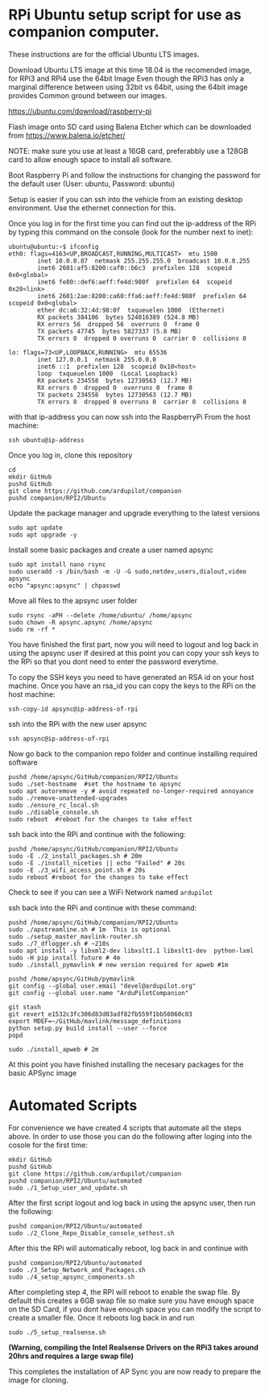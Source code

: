 # RPi Ubuntu setup script for use as companion computer.

These instructions are for the official Ubuntu LTS images. 

Download Ubuntu LTS image at this time 18.04 is the recomended image, for RPi3 and RPi4 use the 64bit Image
Even though the RPi3 has only a marginal difference between using 32bit vs 64bit, using the 64bit image provides 
Common ground between our images.

https://ubuntu.com/download/raspberry-pi 

Flash image onto SD card using Balena Etcher which can be downloaded from 
https://www.balena.io/etcher/

NOTE: make sure you use at least a  16GB card, preferabbly use a 128GB card to allow enough space to install all software.

Boot Raspberry Pi and follow the instructions for changing the password for the default user (User: ubuntu, Password: ubuntu)

Setup is easier if you can ssh into the vehicle from an existing
desktop environment.  Use the ethernet connection for this.

Once you log in for the first time you can find out the ip-address of the RPi by typing this command on the console (look for the number next to inet):
```console
ubuntu@ubuntu:~$ ifconfig
eth0: flags=4163<UP,BROADCAST,RUNNING,MULTICAST>  mtu 1500
        inet 10.0.0.87  netmask 255.255.255.0  broadcast 10.0.0.255
        inet6 2601:af5:8200:caf0::b6c3  prefixlen 128  scopeid 0x0<global>
        inet6 fe80::def6:aeff:fe4d:980f  prefixlen 64  scopeid 0x20<link>
        inet6 2601:2ae:8200:ca60:ffa6:aeff:fe4d:980f  prefixlen 64  scopeid 0x0<global>
        ether dc:a6:32:4d:98:0f  txqueuelen 1000  (Ethernet)
        RX packets 384106  bytes 524816389 (524.8 MB)
        RX errors 56  dropped 56  overruns 0  frame 0
        TX packets 47745  bytes 5827337 (5.8 MB)
        TX errors 0  dropped 0 overruns 0  carrier 0  collisions 0

lo: flags=73<UP,LOOPBACK,RUNNING>  mtu 65536
        inet 127.0.0.1  netmask 255.0.0.0
        inet6 ::1  prefixlen 128  scopeid 0x10<host>
        loop  txqueuelen 1000  (Local Loopback)
        RX packets 234558  bytes 12730563 (12.7 MB)
        RX errors 0  dropped 0  overruns 0  frame 0
        TX packets 234558  bytes 12730563 (12.7 MB)
        TX errors 0  dropped 0 overruns 0  carrier 0  collisions 0

```

with that ip-address you can now ssh into the RaspberryPi 
From the host machine:
```console
ssh ubuntu@ip-address
```

Once you log in, clone this repository
```console
cd
mkdir GitHub
pushd GitHub
git clone https://github.com/ardupilot/companion
pushd companion/RPI2/Ubuntu
```

Update the package manager and upgrade everything to the latest versions
```console
sudo apt update
sudo apt upgrade -y
```

Install some basic packages and create a user named apsync
```console
sudo apt install nano rsync
sudo useradd -s /bin/bash -m -U -G sudo,netdev,users,dialout,video apsync
echo "apsync:apsync" | chpasswd
```

Move all files to the apsync user folder
```console
sudo rsync -aPH --delete /home/ubuntu/ /home/apsync
sudo chown -R apsync.apsync /home/apsync
sudo rm -rf *
```

You have finished the first part, now you will need to logout and log back in using the apsync user
If desired at this point you can copy your ssh keys to the RPi so that you dont need to enter the password everytime.

To copy the SSH keys you need to have generated an RSA id on your host machine. Once you have an rsa_id you can copy the keys to the RPi
on the host machine:
```console
ssh-copy-id apsync@ip-address-of-rpi
```

ssh into the RPi with the new user apsync
```console
ssh apsync@ip-address-of-rpi
```

Now go back to the companion repo folder and continue installing required software
```console
pushd /home/apsync/GitHub/companion/RPI2/Ubuntu
sudo ./set-hostname  #set the hostname to apsync
sudo apt autoremove -y # avoid repeated no-longer-required annoyance
sudo ./remove-unattended-upgrades
sudo ./ensure_rc_local.sh
sudo ./disable_console.sh
sudo reboot  #reboot for the changes to take effect
```

ssh back into the RPi and continue with the following:
```console
pushd /home/apsync/GitHub/companion/RPI2/Ubuntu
sudo -E ./2_install_packages.sh # 20m
sudo -E ./install_niceties || echo "Failed" # 20s
sudo -E ./3_wifi_access_point.sh # 20s
sudo reboot #reboot for the changes to take effect
```

Check to see if you can see a WiFi Network named `ardupilot`

ssh back into the RPi and continue with these command:
```console
pushd /home/apsync/GitHub/companion/RPI2/Ubuntu
sudo ./apstreamline.sh # 1m  This is optional
sudo ./setup_master_mavlink-router.sh
sudo ./7_dflogger.sh # ~210s
sudo apt install -y libxml2-dev libxslt1.1 libxslt1-dev  python-lxml
sudo -H pip install future # 4m
sudo ./install_pymavlink # new version required for apweb #1m

pushd /home/apsync/GitHub/pymavlink
git config --global user.email "devel@ardupilot.org"
git config --global user.name "ArduPilotCompanion"

git stash
git revert e1532c3fc306d83d03adf82fb559f1bb50860c03
export MDEF=~/GitHub/mavlink/message_definitions
python setup.py build install --user --force
popd

sudo ./install_apweb # 2m
```

At this point you have finished installing the necesary packages for the basic APSync image

# Automated Scripts
For convenience we have created 4 scripts that automate all the steps above. In order to use those you can do the following after loging into the cosole for the first time:

```console
mkdir GitHub
pushd GitHub
git clone https://github.com/ardupilot/companion
pushd companion/RPI2/Ubuntu/automated
sudo ./1_Setup_user_and_update.sh
```
After the first script logout and log back in using the apsync user, then run the following:
```console
pushd companion/RPI2/Ubuntu/automated
sudo ./2_Clone_Repo_Disable_console_sethost.sh
```
After this the RPi will automatically reboot, log back in and continue with
```console
pushd companion/RPI2/Ubuntu/automated
sudo ./3_Setup_Network_and_Packages.sh
sudo ./4_setup_apsync_components.sh
```
After completing step 4, the RPI will reboot to enable the swap file. By default this creates a 6GB swap file so make  sure you have enough space on the SD Card, if you dont have enough space you can modify the script to create a smaller file. Once it reboots log back in and run
```console
sudo ./5_setup_realsense.sh
```
**(Warning, compiling the Intel Realsense Drivers on the RPi3 takes around 20hrs and requires a large swap file)**

This completes the installation of AP Sync you are now ready to prepare the image for cloning.

